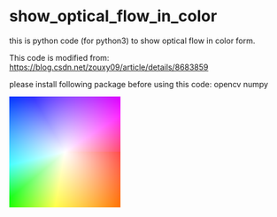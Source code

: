 # show_optical_flow_in_color
this is python code (for python3) to show optical flow in color form.

This code is modified from:  
https://blog.csdn.net/zouxy09/article/details/8683859

please install following package before using this code:
opencv
numpy

![alt text](https://github.com/SHENG-KAI-HUANG/show_optical_flow_in_color/blob/master/optical_flow_color.png)
